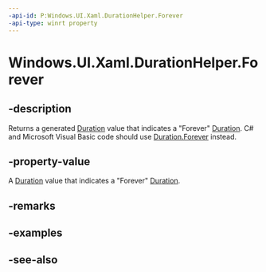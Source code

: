 ```yaml
---
-api-id: P:Windows.UI.Xaml.DurationHelper.Forever
-api-type: winrt property
---
```


<!-- Property syntax
public Windows.UI.Xaml.Duration Forever { get; }
-->

# Windows.UI.Xaml.DurationHelper.Forever

## -description

 Returns a generated [Duration](duration.md) value that indicates a "Forever" [Duration](duration.md). C# and Microsoft Visual Basic code should use [Duration.Forever](/dotnet/api/windows.ui.xaml.duration.forever?view=dotnet-uwp-10.0&preserve-view=true) instead.



## -property-value

A [Duration](duration.md) value that indicates a "Forever" [Duration](duration.md).

## -remarks

## -examples

## -see-also
